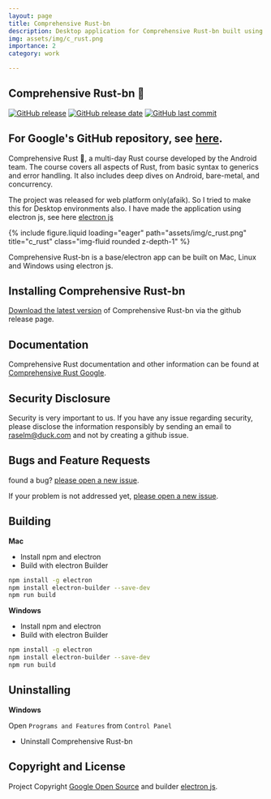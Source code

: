 ```yaml
---
layout: page
title: Comprehensive Rust-bn
description: Desktop application for Comprehensive Rust-bn built using electron js.
img: assets/img/c_rust.png
importance: 2
category: work

---
```


## Comprehensive Rust-bn 🦀

[![GitHub release](https://img.shields.io/github/v/release/raselmandol/comprehensive-rust-bn-desktop)](#) [![GitHub release date](https://img.shields.io/github/release-date/raselmandol/comprehensive-rust-bn-desktop)](#) [![GitHub last commit](https://img.shields.io/github/last-commit/raselmandol/comprehensive-rust-bn-desktop)](#)


## For Google's GitHub repository, see [here](https://github.com/google/comprehensive-rust).

Comprehensive Rust 🦀, a multi-day Rust course developed by the Android team. The course covers all aspects of Rust, from basic syntax to generics and error handling. It also includes deep dives on Android, bare-metal, and concurrency.

The project was released for web platform only(afaik). So I tried to make this for Desktop environments also. I have made the application using electron js, see here [electron js](https://github.com/electron/electron)



<div class="row">
    <div class="col-sm mt-3 mt-md-0">
        {% include figure.liquid loading="eager" path="assets/img/c_rust.png" title="c_rust" class="img-fluid rounded z-depth-1" %}
    </div>
</div>

Comprehensive Rust-bn is a base/electron app can be built on Mac, Linux and Windows using electron js.


## Installing Comprehensive Rust-bn

[Download the latest version](https://github.com/raselmandol/comprehensive-rust-bn-desktop/releases) of Comprehensive Rust-bn via the github release page.

## Documentation

Comprehensive Rust documentation and other information can be found at [Comprehensive Rust Google](https://github.com/google/comprehensive-rust).

## Security Disclosure

Security is very important to us. If you have any issue regarding security, please disclose the information responsibly by sending an email to raselm@duck.com and not by creating a github issue.


## Bugs and Feature Requests

found a bug? [please open a new issue](https://github.com/google/comprehensive-rust/issues/new).


If your problem is not addressed yet, [please open a new issue](https://github.com/google/comprehensive-rust/issues/new).


## Building

**Mac**

- Install npm and electron
- Build with electron Builder

```bash
npm install -g electron
npm install electron-builder --save-dev
npm run build
```

**Windows**

- Install npm and electron
- Build with electron Builder


```bash
npm install -g electron
npm install electron-builder --save-dev
npm run build
```

## Uninstalling

**Windows**

Open `Programs and Features` from `Control Panel`

- Uninstall Comprehensive Rust-bn

## Copyright and License

Project Copyright [Google Open Source](https://github.com/google/) and builder [electron js](https://github.com/electron/electron).